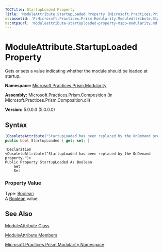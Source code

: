 ```yaml
---
TOCTitle: StartupLoaded Property
Title: 'ModuleAttribute.StartupLoaded Property (Microsoft.Practices.Prism.Modularity)'
ms:assetid: 'P:Microsoft.Practices.Prism.Modularity.ModuleAttribute.StartupLoaded'
ms:mtpsurl: 'moduleattribute-startuploaded-property-mspp-modularity.md'
---
```


# ModuleAttribute.StartupLoaded Property

Gets or sets a value indicating whether the module should be loaded at startup.

**Namespace:** [Microsoft.Practices.Prism.Modularity](/patterns-practices/reference/mspp-modularity-namespace)

**Assembly:** Microsoft.Practices.Prism.Composition (in Microsoft.Practices.Prism.Composition.dll)

**Version:** 5.0.0.0 (5.0.0.0)

## Syntax

```C#
[ObsoleteAttribute("StartupLoaded has been replaced by the OnDemand property.")]
public bool StartupLoaded { get; set; }
```

```VB
'Declaration
<ObsoleteAttribute("StartupLoaded has been replaced by the OnDemand property.")> 
Public Property StartupLoaded As Boolean
	Get
	Set
```

### Property Value

Type: [Boolean](http://msdn.microsoft.com/en-us/library/a28wyd50)  
A [Boolean](http://msdn.microsoft.com/en-us/library/a28wyd50) value.

## See Also

[ModuleAttribute Class](/patterns-practices/reference/moduleattribute-class-mspp-modularity)

[ModuleAttribute Members](/patterns-practices/reference/moduleattribute-members-mspp-modularity)

[Microsoft.Practices.Prism.Modularity Namespace](/patterns-practices/reference/mspp-modularity-namespace)
